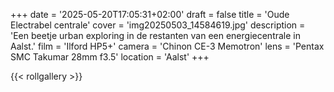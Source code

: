 +++
date = '2025-05-20T17:05:31+02:00'
draft = false
title = 'Oude Electrabel centrale'
cover = 'img20250503_14584619.jpg'
description = 'Een beetje urban exploring in de restanten van een energiecentrale in Aalst.'
film = 'Ilford HP5+'
camera = 'Chinon CE-3 Memotron'
lens = 'Pentax SMC Takumar 28mm f3.5'
location = 'Aalst'
+++

{{< rollgallery >}}

